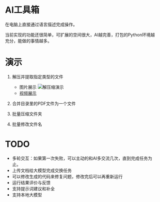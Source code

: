 # AI工具箱

在电脑上直接通过语言描述完成操作。

当前实现的功能还很简单，可扩展的空间很大，AI越完善，打包的Python环境越充分，能做的事情越多。

# 演示

1. 解压并提取指定类型的文件

   - 图片展示
   ![解压缩演示](./assets/unzip.gif)
   - [视频展示](assets/unzip.mp4)

2. 合并目录里的PDF文件为一个文件

3. 批量压缩文件夹

4. 批量修改文件名

# TODO

- 多轮交互：如果第一次失败，可以主动的和AI多交流几次，直到完成任务为止。
- 上传文档给大模型完成交换任务
- 可以修改生成的代码来修复问题，修改完后可以再重新运行
- 运行结果评价与反馈
- 支持提示词建议和补全
- 支持本地大模型

